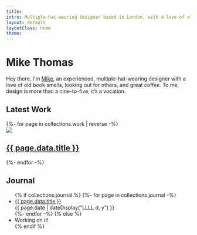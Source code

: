 ```yaml
---
title: 
intro: Multiple-hat-wearing designer based in London, with a love of old book smells, looking out for others, and posh coffee.
layout: default
layoutClass: home
theme: 
---
```


<h1 class="homepage-heading">Mike Thomas</h1>

<section class="cover">

Hey there, I'm [Mike](/about/), an experienced, multiple-hat-wearing designer with a love of old book smells, looking out for others, and great coffee. To me, design is more than a nine-to-five, it’s a vocation.

</section>

## Latest Work

<section class="projects">
    {%- for page in collections.work | reverse -%}
        <div class="project">
            <a href="{{ page.url }}"><img src="/_assets/img/{{ page.data.hero }}" /></a>
            <h2><a href="{{ page.url }}">{{ page.data.title }}</a></h2>
        </div>
    {%- endfor -%}
</section>

## Journal

<ul>
{% if collections.journal %}
{%- for page in collections.journal -%}
  <li>
    <a href="{{ page.url }}">{{ page.data.title }}</a><br/>
    <time datetime="{{ page.date }}">{{ page.date | dateDisplay("LLLL d, y") }}</time> 
  </li>
{%- endfor -%}
{% else %}
  <li>Working on it!</li>
{% endif %}
</ul>
